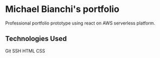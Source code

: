 # Michael Bianchi's portfolio
Professional portfolio prototype using react on AWS serverless platform.

## Technologies Used
Git
SSH
HTML
CSS
